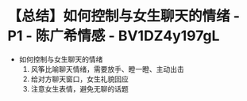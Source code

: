 # 【总结】如何控制与女生聊天的情绪 - P1 - 陈广希情感 - BV1DZ4y197gL

-   如何控制与女生聊天的情绪
    1.  风筝比喻聊天情绪，需要放手、瞪一瞪、主动出击
    2.  给对方聊天窗口，女生礼貌回应
    3.  注意女生表情，避免无聊的话题